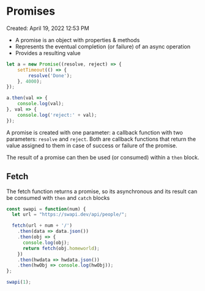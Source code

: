 # Promises

Created: April 19, 2022 12:53 PM

- A promise is an object with properties & methods
- Represents the eventual completion (or failure) of an async operation
- Provides a resulting value

```jsx
let a = new Promise((resolve, reject) => {
	setTimeout(() => {
		resolve('Done');
	}, 4000);
});

a.then(val => {
	console.log(val);
}, val => {
	console.log('reject:' + val);
});
```

A promise is created with one parameter: a callback function with two parameters: `resolve` and `reject`. Both are callback functions that return the value assigned to them in case of success or failure of the promise.

The result of a promise can then be used (or consumed) within a `then` block.

## Fetch

The fetch function returns a promise, so its asynchronous and its result can be consumed with `then` and `catch` blocks

```jsx
const swapi = function(num) {
  let url = "https://swapi.dev/api/people/";

  fetch(url + num + '/')
    .then(data => data.json())
    .then(obj => {
      console.log(obj);
      return fetch(obj.homeworld);
    })
    .then(hwdata => hwdata.json())
    .then(hwObj => console.log(hwObj));
};

swapi(1);
```